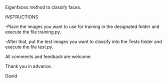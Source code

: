 Eigenfaces method to classify faces.

INSTRUCTIONS

-Place the images you want to use for training in the designated folder and execute the file training.py.

-After that, put the test images you want to classify into the Tests folder and execute the file test.py.

All comments and feedback are welcome.

Thank you in advance.

David
